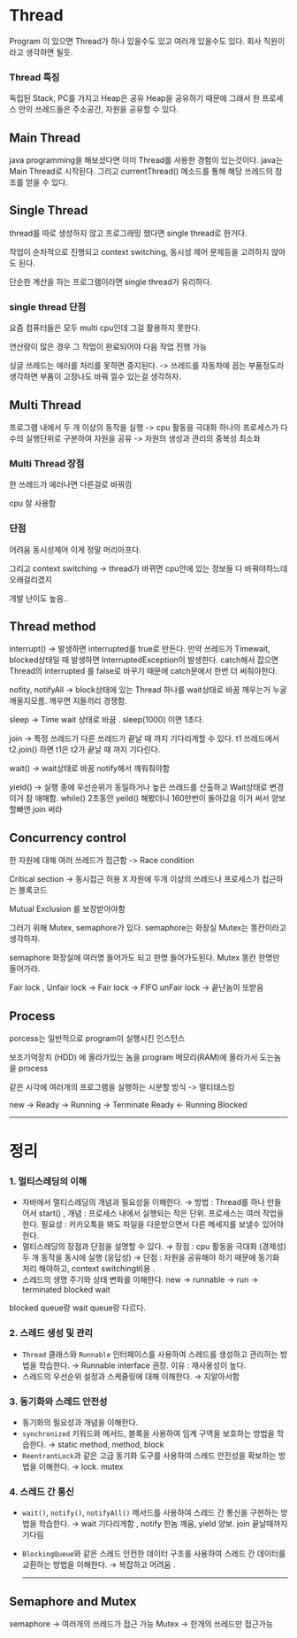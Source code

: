# Thread 

Program 이 있으면 Thread가 하나 있을수도 있고 여러개 있을수도 있다.
회사 직원이라고 생각하면 될듯. 

### Thread 특징
독립된 Stack, PC를 가지고 Heap은 공유
Heap을 공유하기 때문에 그래서 한 프로세스 안의 쓰레드들은 주소공간, 자원을  공유할 수 있다.

## Main Thread
java programming을 해보셨다면 이미 Thread를 사용한 경험이 있는것이다.
java는 Main Thread로 시작된다. 
그리고 currentThread() 메소드를 통해 해당 쓰레드의 참조를 얻을 수 있다.


## Single Thread

thread를 따로 생성하지 않고 프로그래밍 했다면 single thread로 한거다.

작업이 순차적으로 진행되고 context switching, 동시성 제어 문제등을 고려하지 않아도 된다.

단순한 계산을 하는 프로그램이라면 single thread가 유리하다.

### single thread 단점 
요즘 컴퓨터들은 모두 multi cpu인데 그걸 활용하지 못한다.

연산량이 많은 경우 그 작업이 완료되어야 다음 작업 진행 가능 

싱글 쓰레드는 에러를 처리를 못하면 중지된다. -> 쓰레드를 자동차에 꼽는 부품정도라 생각하면
부품이 고장나도 바꿔 낄수 있는걸 생각하자.

## Multi Thread

프로그램 내에서 두 개 이상의 동작을 실행
-> cpu 활동을 극대화
하나의 프로세스가 다수의 실행단위로 구분하여 자원을 공유
-> 자원의 생성과 관리의 중복성 최소화

### Multi Thread 장점
한 쓰레드가 에러나면 다른걸로 바꿔낌

cpu 잘 사용함

### 단점
어려움
동시성제어 이게 정말 머리아프다.

그리고 context switching -> thread가 바뀌면 cpu안에 있는 정보들 다 바꿔야하느데
오래걸리겠지

개발 난이도 높음.. 

## Thread method 

interrupt() -> 발생하면 interrupted를 true로 만든다.
만약 쓰레드가 Timewait, blocked상태일 때 발생하면 InterruptedException이 발생한다.
catch해서 잡으면 Thread의 interrupted 를 false로 바꾸기 때문에 catch문에서 한번 더 써줘야한다.


nofity, notifyAll -> block상태에 있는 Thread 하나를 wait상태로 바꿈
깨우는거 누굴 깨울지모름. 깨우면 지들끼리 경쟁함. 

sleep -> Time wait 상태로 바꿈 . sleep(1000) 이면 1초다.

join -> 특정 쓰레드가 다른 쓰레드가 끝날 때 까지 기다리게할 수 있다.
t1 쓰레드에서 t2.join() 하면 t1은 t2가 끝날 때 까지 기다린다.

wait() -> wait상태로 바꿈 notify해서 깨워줘야함

yield() -> 실행 중에 우선순위가 동일하거나 높은 쓰레드를 산출하고 Wait상태로 변경
이거 참 애매함. while() 2초동안 yeild() 해봤더니 160만번이 돌아갔음
이거 써서 양보할빠엔 join 써라 

## Concurrency control

한 자원에 대해 여러 쓰레드가 접근함  -> Race condition 

Critical section -> 동시접근 허용 X 자원에 두개 이상의 쓰레드나 프로세스가 접근하는 블록코드

Mutual Exclusion 를 보장받아야함

그러기 위해 Mutex, semaphore가 있다.
semaphore는 화장실 Mutex는 똥칸이라고 생각하자.

semaphore 화장실에 여러명 들어가도 되고 한명 들어가도된다.
Mutex 똥칸 한명만 들어가라.

Fair lock , Unfair lock -> 
Fair lock -> FIFO
unFair lock -> 끝난놈이 또받음








## Process
porcess는 일반적으로 program이 실행시킨 인스턴스

보조기억장치 (HDD) 에 올라가있는 놈을 program
메모리(RAM)에 올라가서 도는놈을 process

같은 시각에 여러개의 프로그램을 실행하는 시분할 방식 -> 멀티태스킹


new -> Ready -> Running -> Terminate
       Ready <- Running
            Blocked


---
# 정리 

### **1. 멀티스레딩의 이해**

- 자바에서 멀티스레딩의 개념과 필요성을 이해한다.
  → 방법 : Thread를 하나 만들어서 start() ,
  개념 : 프로세스 내에서 실행되는 작은 단위. 프로세스는 여러 작업을 한다.
  필요성 : 카카오톡을 봐도 파일을 다운받으면서 다른 메세지를 보낼수 있어야 한다.
- 멀티스레딩의 장점과 단점을 설명할 수 있다.
  → 장점 : cpu 활동을 극대화 (경제성)
  두 개 동작을 동시에 실행 (응답성)
  → 단점 : 자원을 공유해야 하기 때문에  동기화 처리 해야하고, context switching비용 .
- 스레드의 생명 주기와 상태 변화를 이해한다.
  new → runnable → run → terminated
  blocked
  wait

blocked queue랑 wait queue랑 다르다.

### **2. 스레드 생성 및 관리**

- `Thread` 클래스와 `Runnable` 인터페이스를 사용하여 스레드를 생성하고 관리하는 방법을 학습한다.
  → Runnable interface 권장. 이유 : 재사용성이 높다.
- 스레드의 우선순위 설정과 스케줄링에 대해 이해한다.
  → 지알아서함

### **3. 동기화와 스레드 안전성**

- 동기화의 필요성과 개념을 이해한다.
- `synchronized` 키워드와 메서드, 블록을 사용하여 임계 구역을 보호하는 방법을 학습한다.
  → static method, method, block
- `ReentrantLock`과 같은 고급 동기화 도구를 사용하여 스레드 안전성을 확보하는 방법을 이해한다.
  → lock. mutex

### **4. 스레드 간 통신**

- `wait()`, `notify()`, `notifyAll()` 메서드를 사용하여 스레드 간 통신을 구현하는 방법을 학습한다.
  → wait 기다리게함 , notify 한놈 깨움, yield 양보. join 끝날때까지 기다림
- `BlockingQueue`와 같은 스레드 안전한 데이터 구조를 사용하여 스레드 간 데이터를 교환하는 방법을 이해한다.
  → 복잡하고 어려움 .


  ---
## Semaphore and Mutex

semaphore -> 여러개의 쓰레드가 접근 가능
Mutex -> 한개의 쓰레드만 접근가능 

